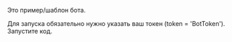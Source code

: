 Это пример/шаблон бота.

Для запуска обязательно нужно указать ваш токен (token = 'BotToken').
Запустите код.
